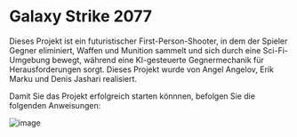 # Galaxy Strike 2077

Dieses Projekt ist ein futuristischer First-Person-Shooter, in dem der Spieler Gegner eliminiert, Waffen und Munition sammelt und sich durch eine Sci-Fi-Umgebung bewegt, während eine KI-gesteuerte Gegnermechanik für Herausforderungen sorgt. Dieses Projekt wurde von Angel Angelov, Erik Marku und Denis Jashari realisiert.


Damit Sie das Projekt erfolgreich starten könnnen, befolgen Sie die folgenden Anweisungen:

![image](https://github.com/user-attachments/assets/e22f628a-a8dc-4ad2-9428-74bf9d768128)
